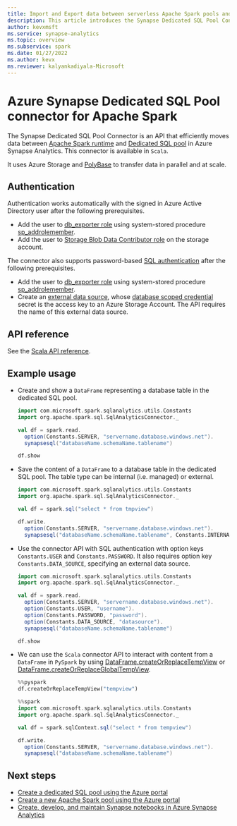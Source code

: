 ```yaml
---
title: Import and Export data between serverless Apache Spark pools and SQL pools
description: This article introduces the Synapse Dedicated SQL Pool Connector API for moving data between dedicated SQL pools and serverless Apache Spark pools.
author: kevxmsft
ms.service: synapse-analytics
ms.topic: overview
ms.subservice: spark
ms.date: 01/27/2022
ms.author: kevx
ms.reviewer: kalyankadiyala-Microsoft
--- 
```

# Azure Synapse Dedicated SQL Pool connector for Apache Spark

The Synapse Dedicated SQL Pool Connector is an API that efficiently moves data between [Apache Spark runtime](../../synapse-analytics/spark/apache-spark-overview.md) and [Dedicated SQL pool](../../synapse-analytics/sql-data-warehouse/sql-data-warehouse-overview-what-is.md) in Azure Synapse Analytics. This connector is available in `Scala`.

It uses Azure Storage and [PolyBase](/sql/relational-databases/polybase/polybase-guide) to transfer data in parallel and at scale.

## Authentication

Authentication works automatically with the signed in Azure Active Directory user after the following prerequisites.

* Add the user to [db_exporter role](/sql/relational-databases/security/authentication-access/database-level-roles#special-roles-for--and-azure-synapse) using system-stored procedure [sp_addrolemember](/sql/relational-databases/system-stored-procedures/sp-addrolemember-transact-sql).
* Add the user to [Storage Blob Data Contributor role](../../role-based-access-control/built-in-roles.md#storage-blob-data-contributor) on the storage account.

The connector also supports password-based [SQL authentication](../../azure-sql/database/logins-create-manage.md#authentication-and-authorization) after the following prerequisites.
  * Add the user to [db_exporter role](/sql/relational-databases/security/authentication-access/database-level-roles#special-roles-for--and-azure-synapse) using system-stored procedure [sp_addrolemember](/sql/relational-databases/system-stored-procedures/sp-addrolemember-transact-sql).
  * Create an [external data source](/sql/t-sql/statements/create-external-data-source-transact-sql), whose [database scoped credential](/sql/t-sql/statements/create-database-scoped-credential-transact-sql) secret is the access key to an Azure Storage Account. The API requires the name of this external data source.

## API reference

See the [Scala API reference](https://synapsesql.blob.core.windows.net/docs/1.0.0/scaladocs/com/microsoft/spark/sqlanalytics/index.html).

## Example usage

* Create and show a `DataFrame` representing a database table in the dedicated SQL pool.

  ```scala
  import com.microsoft.spark.sqlanalytics.utils.Constants
  import org.apache.spark.sql.SqlAnalyticsConnector._

  val df = spark.read.
    option(Constants.SERVER, "servername.database.windows.net").
    synapsesql("databaseName.schemaName.tablename")

  df.show
  ```

* Save the content of a `DataFrame` to a database table in the dedicated SQL pool. The table type can be internal (i.e. managed) or external.

  ```scala
  import com.microsoft.spark.sqlanalytics.utils.Constants
  import org.apache.spark.sql.SqlAnalyticsConnector._

  val df = spark.sql("select * from tmpview")

  df.write.
    option(Constants.SERVER, "servername.database.windows.net").
    synapsesql("databaseName.schemaName.tablename", Constants.INTERNAL)
  ```

* Use the connector API with SQL authentication with option keys `Constants.USER` and `Constants.PASSWORD`. It also requires option key `Constants.DATA_SOURCE`, specifying an external data source.

  ```scala
  import com.microsoft.spark.sqlanalytics.utils.Constants
  import org.apache.spark.sql.SqlAnalyticsConnector._

  val df = spark.read.
    option(Constants.SERVER, "servername.database.windows.net").
    option(Constants.USER, "username").
    option(Constants.PASSWORD, "password").
    option(Constants.DATA_SOURCE, "datasource").
    synapsesql("databaseName.schemaName.tablename")

  df.show
  ```

* We can use the `Scala` connector API to interact with content from a `DataFrame` in `PySpark` by using [DataFrame.createOrReplaceTempView](https://spark.apache.org/docs/latest/api/python/reference/api/pyspark.sql.DataFrame.createOrReplaceTempView.html#pyspark.sql.DataFrame.createOrReplaceTempView) or [DataFrame.createOrReplaceGlobalTempView](https://spark.apache.org/docs/latest/api/python/reference/api/pyspark.sql.DataFrame.createOrReplaceGlobalTempView.html#pyspark.sql.DataFrame.createOrReplaceGlobalTempView).

  ```py
  %%pyspark
  df.createOrReplaceTempView("tempview")
  ```

  ```scala
  %%spark
  import com.microsoft.spark.sqlanalytics.utils.Constants
  import org.apache.spark.sql.SqlAnalyticsConnector._

  val df = spark.sqlContext.sql("select * from tempview")

  df.write.
    option(Constants.SERVER, "servername.database.windows.net").
    synapsesql("databaseName.schemaName.tablename")
  ```

## Next steps

- [Create a dedicated SQL pool using the Azure portal](../../synapse-analytics/quickstart-create-apache-spark-pool-portal.md)
- [Create a new Apache Spark pool using the Azure portal](../../synapse-analytics/quickstart-create-apache-spark-pool-portal.md)
- [Create, develop, and maintain Synapse notebooks in Azure Synapse Analytics](../../synapse-analytics/spark/apache-spark-development-using-notebooks.md)